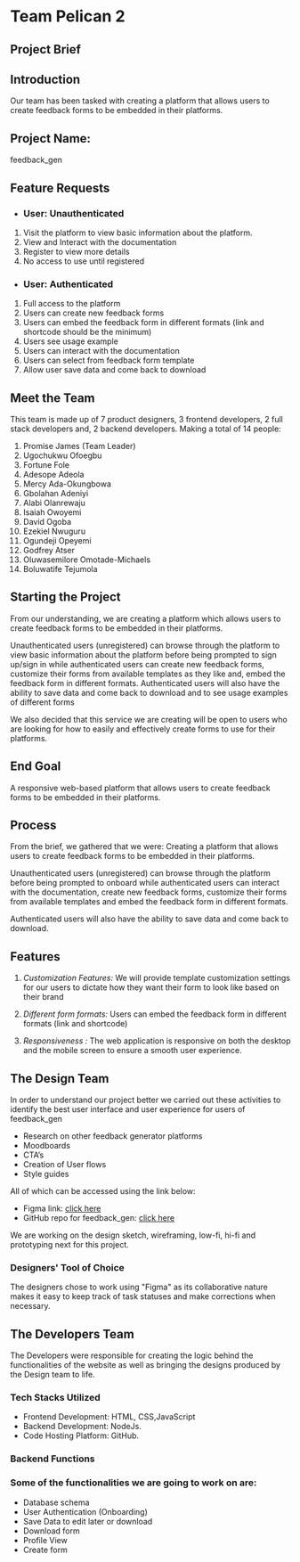 # Team Pelican 2

## Project Brief

## Introduction
Our team has been tasked with creating a platform that allows users to create feedback forms to be embedded in their platforms.

## Project Name: 
feedback_gen

## Feature Requests

* ### User: Unauthenticated
1.	Visit the platform to view basic information about the platform.
2.	View and Interact with the documentation
3.	Register to view more details
4.	No access to use until registered

* ### User: Authenticated
1.	Full access to the platform
2.	Users can create new feedback forms
3.	Users can embed the feedback form in different formats (link and shortcode should be the minimum)
4.	Users see usage example
5.	Users can interact with the documentation
6.	Users can select from feedback form template
7.	Allow user save data and come back to download

## Meet the Team
This team is made up of 7 product designers, 3 frontend developers, 2 full stack developers and, 2 backend developers. Making a total of 14 people:

1. Promise James (Team Leader)
2. Ugochukwu Ofoegbu
3. Fortune Fole
4. Adesope Adeola
5. Mercy Ada-Okungbowa
6. Gbolahan Adeniyi
7. Alabi Olanrewaju
8. Isaiah Owoyemi
9. David Ogoba
10. Ezekiel Nwuguru
11. Ogundeji Opeyemi
12. Godfrey Atser 
13. Oluwasemilore Omotade-Michaels
14. Boluwatife Tejumola


## Starting the Project

From our understanding, we are creating a platform which allows users to create feedback forms to be embedded in their platforms.

Unauthenticated users (unregistered) can browse through  the platform to view basic information about the platform before being prompted to sign up/sign in while authenticated users can create new feedback forms, customize their forms from available templates as they like and, embed the feedback form in different formats.
Authenticated users will also have the ability to save data and come back to download and to see usage examples of different forms
 
We also decided that this service we are creating will be open to users who are looking for how to easily and effectively create forms to use for their platforms.


## End Goal
A responsive web-based platform that allows users to create feedback forms to be embedded in their platforms.

## Process

From the brief, we gathered that we were:
Creating a platform that allows users to create feedback forms to be embedded in their platforms.

Unauthenticated users (unregistered) can browse through the platform before being prompted to onboard while authenticated users can interact with the documentation, create new feedback forms, customize their forms from available templates and embed the feedback form in different formats.

Authenticated users will also have the ability to save data and come back to download.

## Features

1. *Customization Features:* We will provide template customization settings for our users to dictate how they want their form to look like based on their brand

2. *Different form formats:* Users can embed the feedback form in different formats (link and shortcode)

3. *Responsiveness :* The web application is responsive on both the desktop and the mobile screen to ensure a smooth user experience.

## The Design Team

In order to understand our project better we carried out these activities to identify the best user interface and user experience for users of feedback_gen

* Research on other feedback generator platforms 
* Moodboards
* CTA’s 
* Creation of User flows
* Style guides

All of which can be accessed using the link below:
* Figma link: [click here](https://www.figma.com/file/BqgrcacrkJcUDrCHT5i7EF/Feedback_Gen?node-id=0%3A1&t=udEGzWj2TjCVfUiI-1)
* GitHub repo for feedback_gen: [click here](https://github.com/zuri-training/Team_Pelican-II.git) 

We are working on the design sketch, wireframing, low-fi, hi-fi and prototyping next for this project.

### Designers' Tool of Choice

The designers chose to work using "Figma" as its collaborative nature makes it easy to keep track of task statuses and make
corrections when necessary. 

## The Developers Team

The Developers were responsible for creating the logic behind the functionalities of the website as well as bringing the designs produced by the Design team to life.

### Tech Stacks Utilized

* Frontend Development: HTML, CSS,JavaScript
* Backend Development: NodeJs.
* Code Hosting Platform: GitHub.

### Backend Functions

### Some of the functionalities we are going to work on are:
* Database schema
* User Authentication (Onboarding)
* Save Data to edit later or download
* Download form
* Profile View
* Create form
